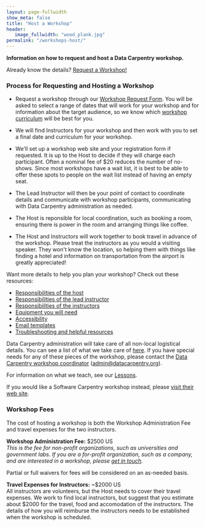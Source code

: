 ```yaml
---
layout: page-fullwidth
show_meta: false
title: "Host a Workshop"
header:
   image_fullwidth: "wood_plank.jpg"
permalink: "/workshops-host/"
---
```


**Information on how to request and host a Data Carpentry workshop.**


Already know the details? [Request a Workshop!](https://amy.software-carpentry.org/workshops/dc/request/)  

### Process for Requesting and Hosting a Workshop

- Request a workshop through our [Workshop Request Form](https://amy.software-carpentry.org/workshops/dc/request/). You will be asked to select a range of dates that will work for your workshop and for
information about the target audience, so we know which [workshop curriculum](/workshops-offered) will be best for you.

- We will find Instructors for your workshop and then work with you to set a final date
and curriculum for your workshop.

- We'll set up a workshop web site and your registration form if requested. It is up to the Host to decide 
if they will charge each participant. Often a nominal
fee of $20 reduces the number of no-shows. Since most workshops have a wait list, it
is best to be able to offer these spots to people on the wait list instead of having
an empty seat. 

- The Lead Instructor will then be your point of contact to coordinate details and 
communicate with workshop participants, communicating with Data Carpentry administration
as needed. 

- The Host is reponsible for local coordination, such as booking a room, ensuring there
is power in the room and arranging things like coffee. 

- The Host and Instructors will work together to book travel in advance of the workshop. Please treat the 
instructors as you would a visiting speaker. They won't know the location, so helping them with things like finding a hotel and information on transportation from the airport is greatly appreciated!

Want more details to help you plan your workshop?  Check out these resources:  

- [Responsibilities of the host](/host-checklist/)  
- [Responsibilities of the lead instructor](/hosted-lead/)  
- [Responsibilities of the instructors](/instructor-checklist/)  
- [Equipment you will need](/equipment-checklist/)  
- [Accessibility](/accessibility/)  
- [Email templates](/email-templates/)  
- [Troubleshooting and helpful resources](/troubleshooting/)  

Data Carpentry administration will take care of all non-local logistical details. You can see a list of what we take care of [here](/admin/). If you have special needs for any of these pieces of the workshop, please contact the [Data Carpentry workshop coordinator](mailto:admin@datacarpentry.org) (admin@datacarpentry.org).  

For information on what we teach, see our [Lessons](/lessons/).

If you would like a Software Carpentry workshop instead, please [visit their web site](http://software-carpentry.org/workshops/request.html).

### Workshop Fees

The cost of hosting a workshop is both the Workshop Administration Fee and
travel expenses for the two instructors. 


**Workshop Administration Fee:** $2500 US  
*This is the fee for non-profit organizations, such as universities and
government labs. If you are a for-profit organization, such as a company, and are interested in a workshop, please [get in touch](mailto:admin@datacarpentry.org).*

Partial or full waivers for fees will be considered on an as-needed basis.

**Travel Expenses for Instructors:** ~$2000 US  
All instructors are volunteers, but the Host needs to cover their travel expenses.
We work to find local instructors, but suggest that you estimate about $2000 for 
the travel, food and accomodation of the instructors. The details of how you will 
reimburse the instructors needs to be established when the workshop is scheduled. 




